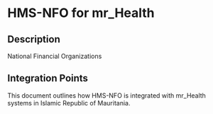 # HMS-NFO for mr_Health

## Description

National Financial Organizations

## Integration Points

This document outlines how HMS-NFO is integrated with mr_Health systems in Islamic Republic of Mauritania.
